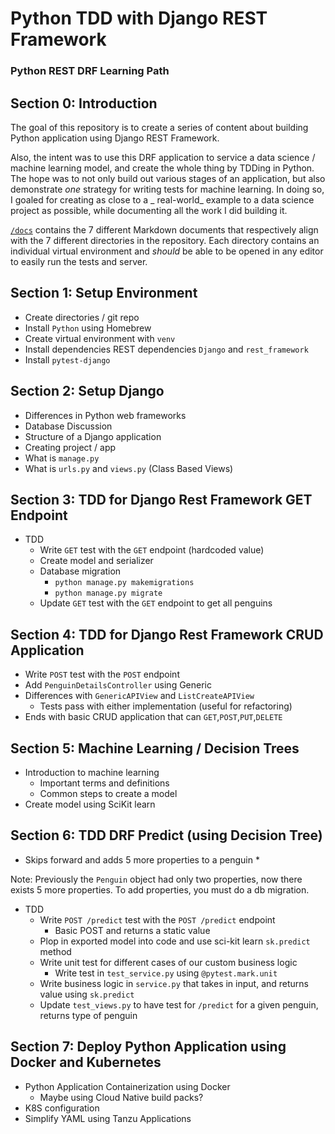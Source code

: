 # Python TDD with Django REST Framework

### Python REST DRF Learning Path

## Section 0: Introduction

The goal of this repository is to create a series of content about building Python application using Django REST
Framework.

Also, the intent was to use this DRF application to service a data science / machine learning model, and create the
whole thing by TDDing in Python. The hope was to not only build out various stages of an application, but also
demonstrate _one_ strategy for writing tests for machine learning. In doing so, I goaled for creating as close to a _
real-world_ example to a data science project as possible, while documenting all the work I did building it. 

[`/docs`](./docs) contains the 7 different Markdown documents that respectively align with the 7 different directories
in the repository. Each directory contains an individual virtual environment and _should_ be able to be opened in any
editor to easily run the tests and server.

## Section 1: Setup Environment

- Create directories / git repo
- Install `Python` using Homebrew
- Create virtual environment with `venv`
- Install dependencies REST dependencies `Django` and `rest_framework`
- Install `pytest-django`

## Section 2: Setup Django

- Differences in Python web frameworks
- Database Discussion
- Structure of a Django application
- Creating project / app
- What is `manage.py`
- What is `urls.py` and `views.py` (Class Based Views)

## Section 3: TDD for Django Rest Framework GET Endpoint

- TDD
    - Write `GET` test with the `GET` endpoint (hardcoded value)
    - Create model and serializer
    - Database migration
        - `python manage.py makemigrations`
        - `python manage.py migrate`
    - Update `GET` test with the `GET` endpoint to get all penguins

## Section 4: TDD for Django Rest Framework CRUD Application

- Write `POST` test with the `POST` endpoint
- Add `PenguinDetailsController` using Generic
- Differences with `GenericAPIView` and `ListCreateAPIView`
    - Tests pass with either implementation (useful for refactoring)
- Ends with basic CRUD application that can `GET`,`POST`,`PUT`,`DELETE`

## Section 5: Machine Learning / Decision Trees

- Introduction to machine learning
    - Important terms and definitions
    - Common steps to create a model
- Create model using SciKit learn

## Section 6: TDD DRF Predict (using Decision Tree)

* Skips forward and adds 5 more properties to a penguin *

Note: Previously the `Penguin` object had only two properties, now there exists 5 more properties. To add properties,
you must do a db migration.

- TDD
    - Write `POST /predict` test with the `POST /predict` endpoint
        - Basic POST and returns a static value
    - Plop in exported model into code and use sci-kit learn `sk.predict` method
    - Write unit test for different cases of our custom business logic
        - Write test in `test_service.py` using `@pytest.mark.unit`
    - Write business logic in `service.py` that takes in input, and returns value using `sk.predict`
    - Update `test_views.py` to have test for `/predict` for a given penguin, returns type of penguin

## Section 7: Deploy Python Application using Docker and Kubernetes

- Python Application Containerization using Docker
  - Maybe using Cloud Native build packs?
- K8S configuration
- Simplify YAML using Tanzu Applications

